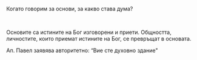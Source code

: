Когато говорим за основи, за какво става дума?

 

Основите са истините на Бог изговорени и приети. Общността, личностите, които
приемат истините на Бог, се превръщат в основата.  
  
Ап. Павел заявява авторитетно: “Вие сте духовно здание"
